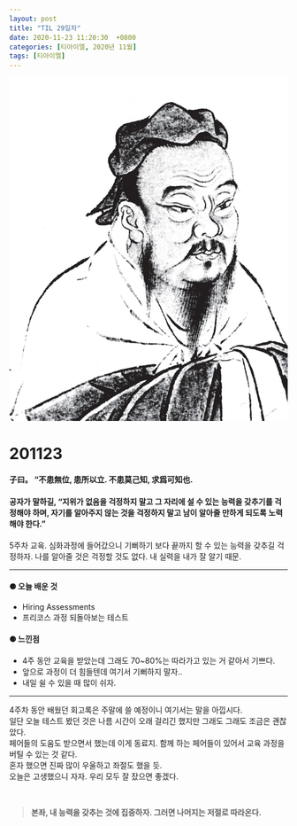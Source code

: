 ```yaml
---
layout: post
title: "TIL 29일차"
date: 2020-11-23 11:20:30  +0800
categories: [티아이엘, 2020년 11월]
tags: [티아이엘]
---
```


![image](/assets/img/sample/avatar.jpg)

# **201123**

#### **子曰。 “不患無位, 患所以立. 不患莫己知, 求爲可知也.**

#### **공자가 말하길, “지위가 없음을 걱정하지 말고 그 자리에 설 수 있는 능력을 갖추기를 걱정해야 하며, 자기를 알아주지 않는 것을 걱정하지 말고 남이 알아줄 만하게 되도록 노력해야 한다.”**

5주차 교육. 심화과정에 들어갔으니 기뻐하기 보다 끝까지 할 수 있는 능력을 갖추길 걱정하자. 나를 알아줄 것은 걱정할 것도 없다. 내 실력을 내가 잘 알기 때문.

---

#### **⚈ 오늘 배운 것**

- Hiring Assessments
- 프리코스 과정 되돌아보는 테스트

#### **⚈ 느낀점**

- 4주 동안 교육을 받았는데 그래도 70~80%는 따라가고 있는 거 같아서 기쁘다.
- 앞으로 과정이 더 힘들텐데 여기서 기뻐하지 말자..
- 내일 쉴 수 있을 때 많이 쉬자.

---

4주차 동안 배웠던 회고록은 주말에 쓸 예정이니 여기서는 말을 아낍시다.  
일단 오늘 테스트 봤던 것은 나름 시간이 오래 걸리긴 했지만 그래도 그래도 조금은 괜찮았다.  
페어들의 도움도 받으면서 했는데 이게 동료지. 함께 하는 페어들이 있어서 교육 과정을 버틸 수 있는 것 같다.  
혼자 했으면 진짜 많이 우울하고 좌절도 했을 듯.  
오늘은 고생했으니 자자. 우리 모두 잘 잤으면 좋겠다.

<br>

> **본좌, 내 능력을 갖추는 것에 집중하자. 그러면 나머지는 저절로 따라온다.**
